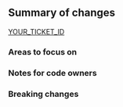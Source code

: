 ## Summary of changes
[YOUR_TICKET_ID](https://orchard.atlassian.net/browse/YOUR_TICKET_ID)

### Areas to focus on

### Notes for code owners 

### Breaking changes
